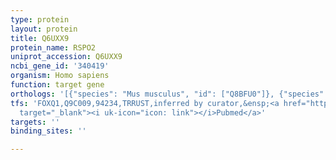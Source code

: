 ```yaml
---
type: protein
layout: protein
title: Q6UXX9
protein_name: RSPO2
uniprot_accession: Q6UXX9
ncbi_gene_id: '340419'
organism: Homo sapiens
function: target gene
orthologs: '[{"species": "Mus musculus", "id": ["Q8BFU0"]}, {"species": "Rattus norvegicus", "id": ["I7GAZ6"]}]'
tfs: 'FOXQ1,Q9C009,94234,TRRUST,inferred by curator,&ensp;<a href="https://www.ncbi.nlm.nih.gov/pubmed/?term=20145154%5Buid%5D+OR+29087512%5Buid%5D"
  target="_blank"><i uk-icon="icon: link"></i>Pubmed</a>'
targets: ''
binding_sites: ''

---
```

